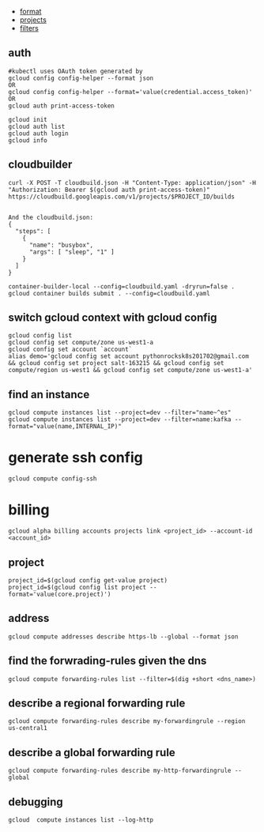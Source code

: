 * [format](https://cloudplatform.googleblog.com/2016/06/filtering-and-formatting-fun-with.html)
* [projects](https://cloud.google.com/sdk/gcloud/reference/topic/projections)
* [filters](https://cloud.google.com/sdk/gcloud/reference/topic/filters)

## auth
```
#kubectl uses OAuth token generated by 
gcloud config config-helper --format json
OR
gcloud config config-helper --format='value(credential.access_token)'
OR
gcloud auth print-access-token 
```

```
gcloud init
gcloud auth list
gcloud auth login
gcloud info

```

## cloudbuilder 
```
curl -X POST -T cloudbuild.json -H "Content-Type: application/json" -H "Authorization: Bearer $(gcloud auth print-access-token)" https://cloudbuild.googleapis.com/v1/projects/$PROJECT_ID/builds


And the cloudbuild.json:
{
  "steps": [
    {
      "name": "busybox",
      "args": [ "sleep", "1" ]
    }
  ]
}
```
```
container-builder-local --config=cloudbuild.yaml -dryrun=false .
gcloud container builds submit . --config=cloudbuild.yaml
```

## switch gcloud context with gcloud config
```
gcloud config list
gcloud config set compute/zone us-west1-a
gcloud config set account `account`
alias demo='gcloud config set account pythonrocksk8s201702@gmail.com && gcloud config set project salt-163215 && gcloud config set compute/region us-west1 && gcloud config set compute/zone us-west1-a'
```

## find an instance 
```
gcloud compute instances list --project=dev --filter="name~^es"
gcloud compute instances list --project=dev --filter=name:kafka --format="value(name,INTERNAL_IP)"
```
# generate ssh config 
```
gcloud compute config-ssh
```
# billing
```
gcloud alpha billing accounts projects link <project_id> --account-id <account_id>
```
## project 
```
project_id=$(gcloud config get-value project)
project_id=$(gcloud config list project --format='value(core.project)')
```

## address
```
gcloud compute addresses describe https-lb --global --format json
```

## find the forwrading-rules given the dns
```
gcloud compute forwarding-rules list --filter=$(dig +short <dns_name>)
```

## describe a regional forwarding rule
```
gcloud compute forwarding-rules describe my-forwardingrule --region us-central1
```

## describe a global forwarding rule
```
gcloud compute forwarding-rules describe my-http-forwardingrule --global
```

## debugging
```
gcloud  compute instances list --log-http
```

